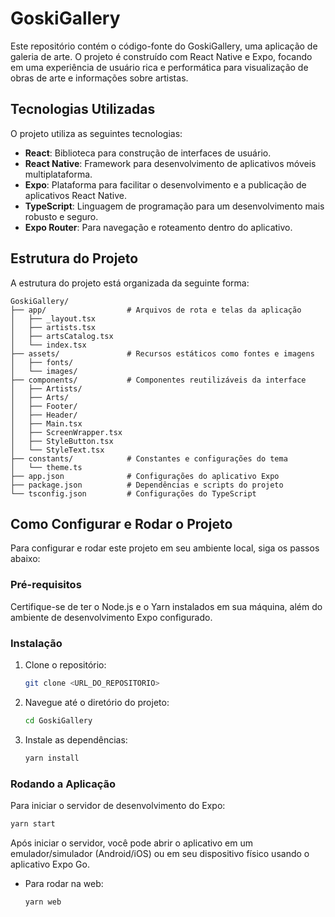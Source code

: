 # GoskiGallery

Este repositório contém o código-fonte do GoskiGallery, uma aplicação de galeria de arte.
O projeto é construído com React Native e Expo, focando em uma experiência de usuário rica e performática para visualização de obras de arte e informações sobre artistas.

## Tecnologias Utilizadas

O projeto utiliza as seguintes tecnologias:

- **React**: Biblioteca para construção de interfaces de usuário.
- **React Native**: Framework para desenvolvimento de aplicativos móveis multiplataforma.
- **Expo**: Plataforma para facilitar o desenvolvimento e a publicação de aplicativos React Native.
- **TypeScript**: Linguagem de programação para um desenvolvimento mais robusto e seguro.
- **Expo Router**: Para navegação e roteamento dentro do aplicativo.

## Estrutura do Projeto

A estrutura do projeto está organizada da seguinte forma:

```
GoskiGallery/
├── app/                  # Arquivos de rota e telas da aplicação
│   ├── _layout.tsx
│   ├── artists.tsx
│   ├── artsCatalog.tsx
│   └── index.tsx
├── assets/               # Recursos estáticos como fontes e imagens
│   ├── fonts/
│   └── images/
├── components/           # Componentes reutilizáveis da interface
│   ├── Artists/
│   ├── Arts/
│   ├── Footer/
│   ├── Header/
│   ├── Main.tsx
│   ├── ScreenWrapper.tsx
│   ├── StyleButton.tsx
│   └── StyleText.tsx
├── constants/            # Constantes e configurações do tema
│   └── theme.ts
├── app.json              # Configurações do aplicativo Expo
├── package.json          # Dependências e scripts do projeto
└── tsconfig.json         # Configurações do TypeScript
```

## Como Configurar e Rodar o Projeto

Para configurar e rodar este projeto em seu ambiente local, siga os passos abaixo:

### Pré-requisitos

Certifique-se de ter o Node.js e o Yarn instalados em sua máquina, além do ambiente de desenvolvimento Expo configurado.

### Instalação

1. Clone o repositório:
   ```bash
   git clone <URL_DO_REPOSITORIO>
   ```
2. Navegue até o diretório do projeto:
   ```bash
   cd GoskiGallery
   ```
3. Instale as dependências:
   ```bash
   yarn install
   ```

### Rodando a Aplicação

Para iniciar o servidor de desenvolvimento do Expo:

```bash
yarn start
```

Após iniciar o servidor, você pode abrir o aplicativo em um emulador/simulador (Android/iOS) ou em seu dispositivo físico usando o aplicativo Expo Go.

- Para rodar na web:
  ```bash
  yarn web
  ```
